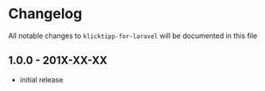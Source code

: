 # Changelog

All notable changes to `klicktipp-for-laravel` will be documented in this file

## 1.0.0 - 201X-XX-XX

- initial release
